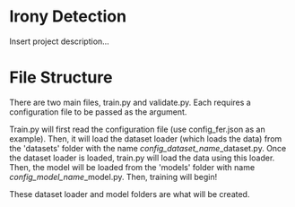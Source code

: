 # Irony Detection
Insert project description...

# File Structure
There are two main files, train.py and validate.py. Each requires a configuration file to be passed as the argument.

Train.py will first read the configuration file (use config_fer.json as an example). Then, it will load the dataset loader (which loads the data) from the 'datasets' folder with the name *config_dataset_name*_dataset.py. Once the dataset loader is loaded, train.py will load the data using this loader. Then, the model will be loaded from the 'models' folder with name *config_model_name*_model.py. Then, training will begin!

These dataset loader and model folders are what will be created.
